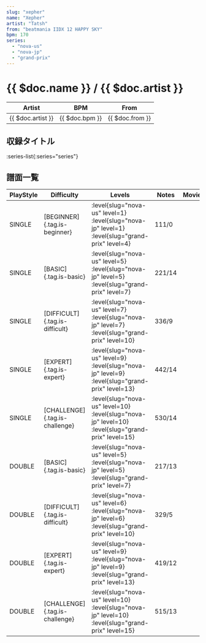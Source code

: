 ```yaml
---
slug: "xepher"
name: "Xepher"
artist: "Tatsh"
from: "beatmania IIDX 12 HAPPY SKY"
bpm: 170
series:
  - "nova-us"
  - "nova-jp"
  - "grand-prix"
---
```


# {{ $doc.name }} / {{ $doc.artist }}

|Artist|BPM|From|
|------|---|----|
|{{ $doc.artist }}|{{ $doc.bpm }}|{{ $doc.from }}|

## 収録タイトル

:series-list{:series="series"}

## 譜面一覧

|PlayStyle|Difficulty|Levels|Notes|Movie|
|---------|----------|------|-----|-----|
|SINGLE|[BEGINNER]{.tag.is-beginner}|<div class="field is-grouped is-grouped-multiline"> :level{slug="nova-us" level=1} :level{slug="nova-jp" level=1} :level{slug="grand-prix" level=4}</div>|111/0||
|SINGLE|[BASIC]{.tag.is-basic}|<div class="field is-grouped is-grouped-multiline"> :level{slug="nova-us" level=5} :level{slug="nova-jp" level=5} :level{slug="grand-prix" level=7}</div>|221/14||
|SINGLE|[DIFFICULT]{.tag.is-difficult}|<div class="field is-grouped is-grouped-multiline"> :level{slug="nova-us" level=7} :level{slug="nova-jp" level=7} :level{slug="grand-prix" level=10}</div>|336/9||
|SINGLE|[EXPERT]{.tag.is-expert}|<div class="field is-grouped is-grouped-multiline"> :level{slug="nova-us" level=9} :level{slug="nova-jp" level=9} :level{slug="grand-prix" level=13}</div>|442/14||
|SINGLE|[CHALLENGE]{.tag.is-challenge}|<div class="field is-grouped is-grouped-multiline"> :level{slug="nova-us" level=10} :level{slug="nova-jp" level=10} :level{slug="grand-prix" level=15}</div>|530/14||
|DOUBLE|[BASIC]{.tag.is-basic}|<div class="field is-grouped is-grouped-multiline"> :level{slug="nova-us" level=5} :level{slug="nova-jp" level=5} :level{slug="grand-prix" level=7}</div>|217/13||
|DOUBLE|[DIFFICULT]{.tag.is-difficult}|<div class="field is-grouped is-grouped-multiline"> :level{slug="nova-us" level=6} :level{slug="nova-jp" level=6} :level{slug="grand-prix" level=10}</div>|329/5||
|DOUBLE|[EXPERT]{.tag.is-expert}|<div class="field is-grouped is-grouped-multiline"> :level{slug="nova-us" level=9} :level{slug="nova-jp" level=9} :level{slug="grand-prix" level=13}</div>|419/12||
|DOUBLE|[CHALLENGE]{.tag.is-challenge}|<div class="field is-grouped is-grouped-multiline"> :level{slug="nova-us" level=10} :level{slug="nova-jp" level=10} :level{slug="grand-prix" level=15}</div>|515/13||

